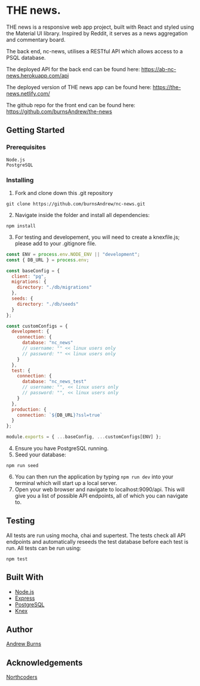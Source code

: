 # THE news.

THE news is a responsive web app project, built with React and styled using the Material UI library. Inspired by Reddit, it serves as a news aggregation and commentary board.

The back end, nc-news, utilises a RESTful API which allows access to a PSQL database.

The deployed API for the back end can be found here: https://ab-nc-news.herokuapp.com/api

The deployed version of THE news app can be found here: https://the-news.netlify.com/

The github repo for the front end can be found here: https://github.com/burnsAndrew/the-news

## Getting Started

### Prerequisites

```
Node.js
PostgreSQL
```

### Installing

1. Fork and clone down this .git repository

```
git clone https://github.com/burnsAndrew/nc-news.git
```

2. Navigate inside the folder and install all dependencies:

```
npm install
```

3. For testing and developement, you will need to create a knexfile.js; please add to your .gitignore file.

```js
const ENV = process.env.NODE_ENV || "development";
const { DB_URL } = process.env;

const baseConfig = {
  client: "pg",
  migrations: {
    directory: "./db/migrations"
  },
  seeds: {
    directory: "./db/seeds"
  }
};

const customConfigs = {
  development: {
    connection: {
      database: "nc_news"
      // username: "" << linux users only
      // password: "" << linux users only
    }
  },
  test: {
    connection: {
      database: "nc_news_test"
      // username: "", << linux users only
      // password: "", << linux users only
    }
  },
  production: {
    connection: `${DB_URL}?ssl=true`
  }
};

module.exports = { ...baseConfig, ...customConfigs[ENV] };
```

4. Ensure you have PostgreSQL running.
5. Seed your database:

```
npm run seed
```

6. You can then run the application by typing `npm run dev` into your terminal which will start up a local server.
7. Open your web browser and navigate to localhost:9090/api. This will give you a list of possible API endpoints, all of which you can navigate to.

## Testing

All tests are run using mocha, chai and supertest. The tests check all API endpoints and automatically reseeds the test database before each test is run. All tests can be run using:

```
npm test
```

## Built With

- [Node.js](https://nodejs.org/en/)
- [Express](https://expressjs.com/)
- [PostgreSQL](https://www.postgresql.org/)
- [Knex](https://knexjs.org/)

## Author

[Andrew Burns](https://github.com/burnsAndrew)

## Acknowledgements

[Northcoders](https://northcoders.com/)
